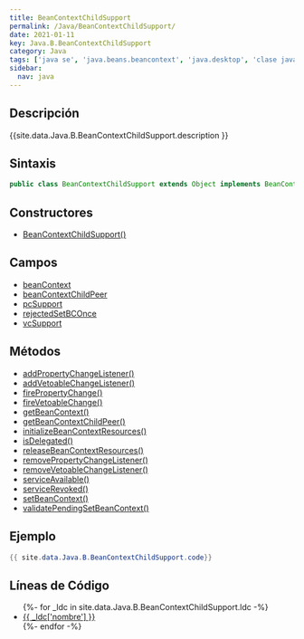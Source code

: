 ```yaml
---
title: BeanContextChildSupport
permalink: /Java/BeanContextChildSupport/
date: 2021-01-11
key: Java.B.BeanContextChildSupport
category: Java
tags: ['java se', 'java.beans.beancontext', 'java.desktop', 'clase java', 'Java 1.2']
sidebar: 
  nav: java
---
```


## Descripción
{{site.data.Java.B.BeanContextChildSupport.description }}

## Sintaxis
~~~java
public class BeanContextChildSupport extends Object implements BeanContextChild, BeanContextServicesListener, Serializable
~~~

## Constructores
* [BeanContextChildSupport()](/Java/BeanContextChildSupport/BeanContextChildSupport/)

## Campos
* [beanContext](/Java/BeanContextChildSupport/beanContext/)
* [beanContextChildPeer](/Java/BeanContextChildSupport/beanContextChildPeer/)
* [pcSupport](/Java/BeanContextChildSupport/pcSupport/)
* [rejectedSetBCOnce](/Java/BeanContextChildSupport/rejectedSetBCOnce/)
* [vcSupport](/Java/BeanContextChildSupport/vcSupport/)

## Métodos
* [addPropertyChangeListener()](/Java/BeanContextChildSupport/addPropertyChangeListener/)
* [addVetoableChangeListener()](/Java/BeanContextChildSupport/addVetoableChangeListener/)
* [firePropertyChange()](/Java/BeanContextChildSupport/firePropertyChange/)
* [fireVetoableChange()](/Java/BeanContextChildSupport/fireVetoableChange/)
* [getBeanContext()](/Java/BeanContextChildSupport/getBeanContext/)
* [getBeanContextChildPeer()](/Java/BeanContextChildSupport/getBeanContextChildPeer/)
* [initializeBeanContextResources()](/Java/BeanContextChildSupport/initializeBeanContextResources/)
* [isDelegated()](/Java/BeanContextChildSupport/isDelegated/)
* [releaseBeanContextResources()](/Java/BeanContextChildSupport/releaseBeanContextResources/)
* [removePropertyChangeListener()](/Java/BeanContextChildSupport/removePropertyChangeListener/)
* [removeVetoableChangeListener()](/Java/BeanContextChildSupport/removeVetoableChangeListener/)
* [serviceAvailable()](/Java/BeanContextChildSupport/serviceAvailable/)
* [serviceRevoked()](/Java/BeanContextChildSupport/serviceRevoked/)
* [setBeanContext()](/Java/BeanContextChildSupport/setBeanContext/)
* [validatePendingSetBeanContext()](/Java/BeanContextChildSupport/validatePendingSetBeanContext/)

## Ejemplo
~~~java
{{ site.data.Java.B.BeanContextChildSupport.code}}
~~~

## Líneas de Código
<ul>
{%- for _ldc in site.data.Java.B.BeanContextChildSupport.ldc -%}
   <li>
       <a href="{{_ldc['url'] }}">{{ _ldc['nombre'] }}</a>
   </li>
{%- endfor -%}
</ul>
